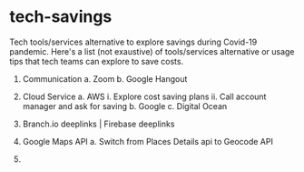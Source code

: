 # tech-savings
Tech tools/services alternative to explore savings during Covid-19 pandemic.
Here's a list (not exaustive) of tools/services alternative or usage tips that tech teams can explore to save costs.

1. Communication
a. Zoom
b. Google Hangout

2. Cloud Service
a. AWS
i. Explore cost saving plans
ii. Call account manager and ask for saving
b. Google
c. Digital Ocean

3. Branch.io deeplinks | Firebase deeplinks

4. Google Maps API
a. Switch from Places Details api to Geocode API

5. <TBC>
